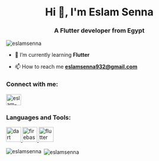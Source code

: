 <h1 align="center">Hi 👋, I'm Eslam Senna</h1>
<h3 align="center">A Flutter developer from Egypt</h3>

<p align="left"> <img src="https://komarev.com/ghpvc/?username=eslamsenna&label=Profile%20views&color=0e75b6&style=flat" alt="eslamsenna" /> </p>

- 🌱 I’m currently learning **Flutter**

- 📫 How to reach me **eslamsenna932@gmail.com**

<h3 align="left">Connect with me:</h3>
<p align="left">
<a href="https://www.linkedin.com/in/eslam-alkhafaga" target="blank"><img align="center" src="https://raw.githubusercontent.com/rahuldkjain/github-profile-readme-generator/master/src/images/icons/Social/linked-in-alt.svg" alt="eslam-senna" height="30" width="40" /></a>
</p>

<h3 align="left">Languages and Tools:</h3>
<p align="left"> <a href="https://dart.dev" target="_blank" rel="noreferrer"> <img src="https://www.vectorlogo.zone/logos/dartlang/dartlang-icon.svg" alt="dart" width="40" height="40"/> </a> <a href="https://firebase.google.com/" target="_blank" rel="noreferrer"> <img src="https://www.vectorlogo.zone/logos/firebase/firebase-icon.svg" alt="firebase" width="40" height="40"/> </a> <a href="https://flutter.dev" target="_blank" rel="noreferrer"> <img src="https://www.vectorlogo.zone/logos/flutterio/flutterio-icon.svg" alt="flutter" width="40" height="40"/> </a> </p>

<p><img align="left" src="https://github-readme-stats.vercel.app/api/top-langs?username=eslamsenna&show_icons=true&locale=en&layout=compact" alt="eslamsenna" /></p>

<p>&nbsp;<img align="center" src="https://github-readme-stats.vercel.app/api?username=eslamsenna&show_icons=true&locale=en" alt="eslamsenna" /></p>
